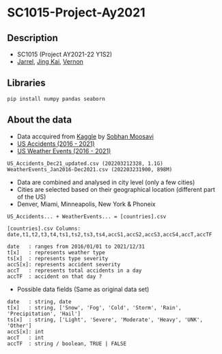 # SC1015-Project-Ay2021

## Description

* SC1015 (Project AY2021-22 Y1S2)
* [Jarrel](https://github.com/JarrelT), [Jing Kai](https://github.com/Useidinstead), [Vernon](https://github.com/Vernonlzy)

## Libraries

```
pip install numpy pandas seaborn
```

## About the data
* Data accquired from [Kaggle](https://www.kaggle.com) by [Sobhan Moosavi](https://www.kaggle.com/sobhanmoosavi)
* [US Accidents (2016 - 2021)](https://www.kaggle.com/datasets/sobhanmoosavi/us-accidents)
* [US Weather Events (2016 - 2021)](https://www.kaggle.com/datasets/sobhanmoosavi/us-weather-events)
```
US_Accidents_Dec21_updated.csv (202203212328, 1.1G)
WeatherEvents_Jan2016-Dec2021.csv (202203231900, 898M)
```
* Data are combined and analysed in city level (only a few cities)
* Cities are selected based on their geographical location (different part of the US)
* Denver, Miami, Minneapolis, New York & Phoneix
```
US_Accidents... + WeatherEvents... = [countries].csv
```
```
[countries].csv Columns: date,t1,t2,t3,t4,ts1,ts2,ts3,ts4,accS1,accS2,accS3,accS4,accT,accTF

date   : ranges from 2016/01/01 to 2021/12/31
t[x]   : represents weather type
ts[x]  : represents type severity
accS[x]: represents accident severity
accT   : represents total accidents in a day
accTF  : accident on that day ?
```
* Possible data fields (Same as original data set)
```
date   : string, date
t[x]   : string, ['Snow', 'Fog', 'Cold', 'Storm', 'Rain', 'Precipitation', 'Hail']
ts[x]  : string, ['Light', 'Severe', 'Moderate', 'Heavy', 'UNK', 'Other']
accS[x]: int
accT   : int
accTF  : string / boolean, TRUE | FALSE
```